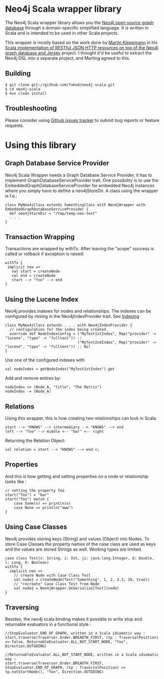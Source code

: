Neo4j Scala wrapper library
=======================

The Neo4j Scala wrapper library allows you the [Neo4j open source graph database](http://neo4j.org/) through a
domain-specific simplified language. It is written in Scala and is intended
to be used in other Scala projects.

This wrapper is mostly based on the work done by [Martin Kleppmann](http://twitter.com/martinkl) in his [Scala implementation of RESTful JSON HTTP resources on top of the Neo4j graph database and Jersey](http://github.com/ept/neo4j-resources) project. I thought it'd be useful  to extract the Neo4j DSL into a separate project, and Marting agreed to this.


Building
--------

    $ git clone git://github.com/fakod/neo4j-scala.git
    $ cd neo4j-scala
    $ mvn clean install

Troubleshooting
---------------

Please consider using [Github issues tracker](http://github.com/fakod/neo4j-scala/issues) to submit bug reports or feature requests.


Using this library
==================

Graph Database Service Provider
------------------------------
Neo4j Scala Wrapper needs a Graph Database Service Provider, it has to implement GraphDatabaseServiceProvider trait.
One possibility is to use the EmbeddedGraphDatabaseServiceProvider for embedded Neo4j instances where you simply have to
define a neo4jStoreDir.
A class using the wrapper is f.e.:

    class MyNeo4jClass extends SomethingClass with Neo4jWrapper with EmbeddedGraphDatabaseServiceProvider {
      def neo4jStoreDir = "/tmp/temp-neo-test"
      . . .
    }

Transaction Wrapping
--------------------
Transactions are wrapped by withTx. After leaving the "scope" success is called or rollback if exception is raised:

    withTx {
     implicit neo =>
       val start = createNode
       val end = createNode
       start --> "foo" --> end
    }

Using the Lucene Index
---------------------
Neo4j provides indexes for nodes and relationships. The indexes can be configured by mixing in the Neo4jIndexProvider trait.
See [Indexing](http://docs.neo4j.org/chunked/stable/indexing.html)

    class MyNeo4jClass extends . . . with Neo4jIndexProvider {
      // configuration for the index being created.
      override def NodeIndexConfig = ("MyTest1stIndex", Map("provider" -> "lucene", "type" -> "fulltext")) ::
                                     ("MyTest2ndIndex", Map("provider" -> "lucene", "type" -> "fulltext")) :: Nil
    }

Use one of the configured indexes with

    val nodeIndex = getNodeIndex("MyTest1stIndex").get

Add and remove entires by:

    nodeIndex += (Node_A, "title", "The Matrix")
    nodeIndex -= (Node_A)

Relations
---------

Using this wrapper, this is how creating two relationships can look in Scala:

    start --> "KNOWS" --> intermediary --> "KNOWS" --> end
    left --> "foo" --> middle <-- "bar" <-- right

Returning the Relation Object:

    val relation = start --> "KNOWS" --> end <;

Properties
----------

And this is how getting and setting properties on a node or relationship looks like :

    // setting the property foo
    start("foo") = "bar"
    start("foo") match {
    	case Some(x) => println(x)
	    case None => println("aww")
    }

Using Case Classes
------------------
Neo4j provides storing keys (String) and values (Object) into Nodes. To store Case Classes the property names of the case class are used as keys and the values are stored Strings as well. Working types are limited.

    case class Test(s: String, i: Int, ji: java.lang.Integer, d: Double, l: Long, b: Boolean)
    withTx {
      implicit neo =>
        // create Node with Case Class Test
        val node1 = createNode(Test("Something", 1, 2, 3.3, 10, true))
        // "recreate" Case Class Test from Node
        val node2 = Neo4jWrapper.deSerialize[Test](node)
    }

Traversing
----------

Besides, the neo4j scala binding makes it possible to write stop and returnable evaluators in a functional style :

    //StopEvaluator.END_OF_GRAPH, written in a Scala idiomatic way :
    start.traverse(Traverser.Order.BREADTH_FIRST, (tp : TraversalPosition) => false, ReturnableEvaluator.ALL_BUT_START_NODE, "foo", Direction.OUTGOING)
    
    //ReturnableEvaluator.ALL_BUT_START_NODE, written in a Scala idiomatic way :
    start.traverse(Traverser.Order.BREADTH_FIRST, StopEvaluator.END_OF_GRAPH, (tp : TraversalPosition) => tp.notStartNode(), "foo", Direction.OUTGOING)


